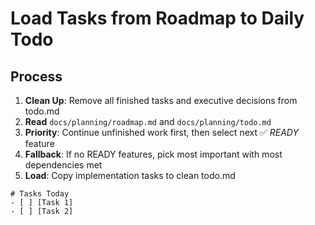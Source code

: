 # Load Tasks from Roadmap to Daily Todo

## Process
1. **Clean Up**: Remove all finished tasks and executive decisions from todo.md
2. **Read** `docs/planning/roadmap.md` and `docs/planning/todo.md`
3. **Priority**: Continue unfinished work first, then select next ✅ *READY* feature
4. **Fallback**: If no READY features, pick most important with most dependencies met
5. **Load**: Copy implementation tasks to clean todo.md

```
# Tasks Today
- [ ] [Task 1]
- [ ] [Task 2]
```